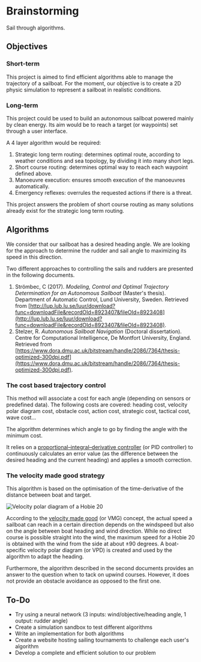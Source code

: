 # Brainstorming

Sail through algorithms.

## Objectives

### Short-term

This project is aimed to find efficient algorithms able to manage the trajectory of a sailboat. For the moment, our objective is to create a 2D physic simulation to represent a sailboat in realistic conditions.

### Long-term

This project could be used to build an autonomous sailboat powered mainly by clean energy. Its aim would be to reach a target (or waypoints) set through a user interface.  

A 4 layer algorithm would be required:
1. Strategic long term routing: determines optimal route, according to weather conditions and sea topology, by dividing it into many short legs.
2. Short course routing: determines optimal way to reach each waypoint defined above.
3. Manoeuvre execution: ensures smooth execution of the manoeuvres automatically.
4. Emergency reflexes: overrules the requested actions if there is a threat.

This project answers the problem of short course routing as many solutions already exist for the strategic long term routing.

## Algorithms

We consider that our sailboat has a desired heading angle.
We are looking for the approach to determine the rudder and sail angle to maximizing its speed in this direction.  

Two different approaches to controlling the sails and rudders are presented in the following documents.
1. Strömbec, C (2017). *Modeling, Control and Optimal Trajectory Determination for an Autonomous Sailboat* (Master's thesis).  Department of Automatic Control, Lund University, Sweden. Retrieved from [http://lup.lub.lu.se/luur/download?func=downloadFile&recordOId=8923407&fileOId=8923408](http://lup.lub.lu.se/luur/download?func=downloadFile&recordOId=8923407&fileOId=8923408).
2. Stelzer, R. *Autonomous Sailboat Navigation* (Doctoral dissertation). Centre for Computational Intelligence, De Montfort University, England. Retrieved from [https://www.dora.dmu.ac.uk/bitstream/handle/2086/7364/thesis-optimized-300dpi.pdf](https://www.dora.dmu.ac.uk/bitstream/handle/2086/7364/thesis-optimized-300dpi.pdf).

### The cost based trajectory control

This method will associate a cost for each angle (depending on sensors or predefined data). The following costs are covered: heading cost, velocity polar diagram cost, obstacle cost, action cost, strategic cost, tactical cost, wave cost...  

The algorithm determines which angle to go by finding the angle with the minimum cost.  

It relies on a [proportional–integral–derivative controller](https://en.wikipedia.org/wiki/PID_controller) (or PID controller) to continuously calculates an error value (as the difference between the desired heading and the current heading) and applies a smooth correction.

### The velocity made good strategy

This algorithm is based on the optimisation of the  time-derivative of the distance between boat and target.

![Velocity polar diagram of a Hobie 20](https://raw.githubusercontent.com/theolepage/brainstorming/master/docs/vpd-hobie20.png)

According to the [velocity made good](https://en.wikipedia.org/wiki/Velocity_made_good) (or VMG) concept, the actual speed a sailboat can reach in a certain direction depends on the windspeed but also on the angle between boat heading and wind direction. While no direct course is possible straight into the wind, the maximum speed for a Hobie 20 is obtained with the wind from the side at about ±90 degrees. A boat-specific velocity polar diagram (or VPD) is created and used by the algorithm to adapt the heading.

Furthermore, the algorithm described in the second documents provides an answer to the question when to tack on upwind courses. However, it does not provide an obstacle avoidance as opposed to the first one.

## To-Do

- Try using a neural network (3 inputs: wind/objective/heading angle, 1 output: rudder angle)
- Create a simulation sandbox to test different algorithms
- Write an implementation for both algorithms
- Create a website hosting sailing tournaments to challenge each user's algorithm
- Develop a complete and efficient solution to our problem
